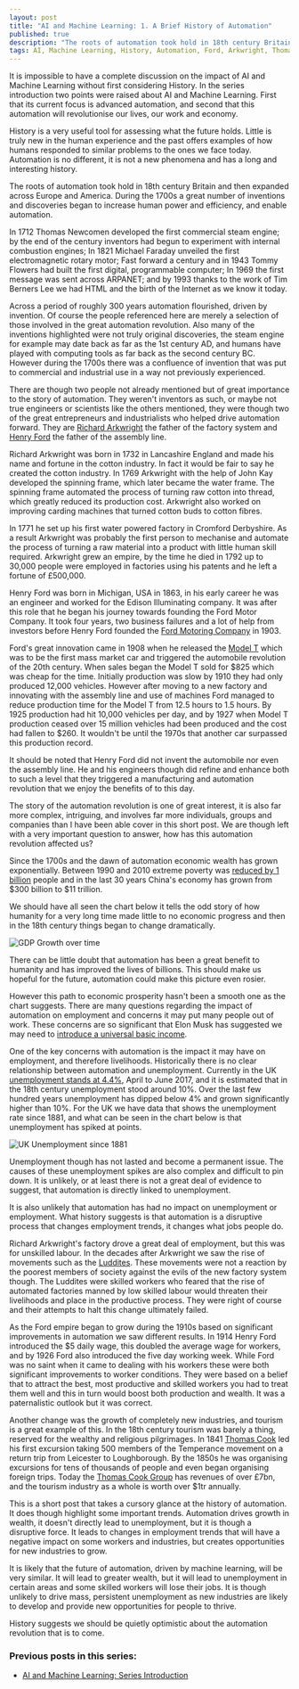 ```yaml
---
layout: post
title: "AI and Machine Learning: 1. A Brief History of Automation"
published: true
description: "The roots of automation took hold in 18th century Britain and then expanded across Europe and America"
tags: AI, Machine Learning, History, Automation, Ford, Arkwright, Thomas Cook
---
```

It is impossible to have a complete discussion on the impact of AI and Machine Learning without first considering History. In the series introduction two points were raised about AI and Machine Learning. First that its current focus is advanced automation, and second that this automation will revolutionise our lives, our work and economy.

History is a very useful tool for assessing what the future holds. Little is truly new in the human experience and the past offers examples of how humans responded to similar problems to the ones we face today. Automation is no different, it is not a new phenomena and has a long and interesting history.

The roots of automation took hold in 18th century Britain and then expanded across Europe and America. During the 1700s a great number of inventions and discoveries began to increase human power and efficiency, and enable automation.

In 1712 Thomas Newcomen developed the first commercial steam engine; by the end of the century inventors had begun to experiment with internal combustion engines; In 1821 Michael Faraday unveiled the first electromagnetic rotary motor; Fast forward a century and in 1943 Tommy Flowers had built the first digital, programmable computer; In 1969 the first message was sent across ARPANET; and by 1993 thanks to the work of Tim Berners Lee we had HTML and the birth of the Internet as we know it today.

Across a period of roughly 300 years automation flourished, driven by invention. Of course the people referenced here are merely a selection of those involved in the great automation revolution. Also many of the inventions highlighted were not truly original discoveries, the steam engine for example may date back as far as the 1st century AD, and humans have played with computing tools as far back as the second century BC. However during the 1700s there was a confluence of invention that was put to commercial and industrial use in a way not previously experienced.

There are though two people not already mentioned but of great importance to the story of automation. They weren't inventors as such, or maybe not true engineers or scientists like the others mentioned, they were though two of the great entrepreneurs and industrialists who helped drive automation forward. They are [Richard Arkwright](https://en.wikipedia.org/wiki/Richard_Arkwright) the father of the factory system and [Henry Ford](https://en.wikipedia.org/wiki/Henry_Ford) the father of the assembly line.

Richard Arkwright was born in 1732 in Lancashire England and made his name and fortune in the cotton industry. In fact it would be fair to say he created the cotton industry. In 1769 Arkwright with the help of John Kay developed the spinning frame, which later became the water frame. The spinning frame automated the process of turning raw cotton into thread, which greatly reduced its production cost. Arkwright also worked on improving carding machines that turned cotton buds to cotton fibres.

In 1771 he set up his first water powered factory in Cromford Derbyshire. As a result Arkwright was probably the first person to mechanise and automate the process of turning a raw material into a product with little human skill required. Arkwright grew an empire, by the time he died in 1792 up to 30,000 people were employed in factories using his patents and he left a fortune of £500,000.  

Henry Ford was born in Michigan, USA in 1863, in his early career he was an engineer and worked for the Edison Illuminating company. It was after this role that he began his journey towards founding the Ford Motor Company. It took four years, two business failures and a lot of help from investors before Henry Ford founded the [Ford Motoring Company](https://en.wikipedia.org/wiki/Ford_Motor_Company) in 1903.

Ford's great innovation came in 1908 when he released the [Model T](https://en.wikipedia.org/wiki/Ford_Model_T) which was to be the first mass market car and triggered the automobile revolution of the 20th century. When sales began the Model T sold for $825 which was cheap for the time. Initially production was slow by 1910 they had only produced 12,000 vehicles. However after moving to a new factory and innovating with the assembly line and use of machines Ford managed to reduce production time for the Model T from 12.5 hours to 1.5 hours. By 1925 production had hit 10,000 vehicles per day, and by 1927 when Model T production ceased over 15 million vehicles had been produced and the cost had fallen to $260. It wouldn't be until the 1970s that another car surpassed this production record.

It should be noted that Henry Ford did not invent the automobile nor even the assembly line. He and his engineers though did refine and enhance both to such a level that they triggered a manufacturing and automation revolution that we enjoy the benefits of to this day.

The story of the automation revolution is one of great interest, it is also far more complex, intriguing, and involves far more individuals, groups and companies than I have been able cover in this short post. We are though left with a very important question to answer, how has this automation revolution affected us?

Since the 1700s and the dawn of automation economic wealth has grown exponentially. Between 1990 and 2010 extreme poverty was [reduced by 1 billion](https://www.economist.com/news/leaders/21578665-nearly-1-billion-people-have-been-taken-out-extreme-poverty-20-years-world-should-aim) people and in the last 30 years China's economy has grown from $300 billion to $11 trillion.

We should have all seen the chart below it tells the odd story of how humanity for a very long time made little to no economic progress and then in the 18th century things began to change dramatically.

![GDP Growth over time](http://www.efficientfrontier.com/ef/404/4.GIF)

There can be little doubt that automation has been a great benefit to humanity and has improved the lives of billions. This should make us hopeful for the future, automation could make this picture even rosier.

However this path to economic prosperity hasn't been a smooth one as the chart suggests. There are many questions regarding the impact of automation on employment and concerns it may put many people out of work. These concerns are so significant that Elon Musk has suggested we may need to [introduce a universal basic income](http://uk.businessinsider.com/elon-musk-universal-basic-income-2017-2).

One of the key concerns with automation is the impact it may have on employment, and therefore livelihoods. Historically there is no clear relationship between automation and unemployment. Currently in the UK [unemployment stands at 4.4%](https://www.ons.gov.uk/employmentandlabourmarket/peoplenotinwork/unemployment), April to June 2017, and it is estimated that in the 18th century unemployment stood around 10%. Over the last few hundred years unemployment has dipped below 4% and grown significantly higher than 10%. For the UK we have data that shows the unemployment rate since 1881, and what can be seen in the chart below is that unemployment has spiked at points.

![UK Unemployment since 1881](https://upload.wikimedia.org/wikipedia/commons/3/39/Unemployment_in_the_United_Kingdom_since_1881.svg)   

Unemployment though has not lasted and become a permanent issue. The causes of these unemployment spikes are also complex and difficult to pin down. It is unlikely, or at least there is not a great deal of evidence to suggest, that automation is directly linked to unemployment.

It is also unlikely that automation has had no impact on unemployment or employment. What history suggests is that automation is a disruptive process that changes employment trends, it changes what jobs people do.

Richard Arkwright's factory drove a great deal of employment, but this was for unskilled labour. In the decades after Arkwright we saw the rise of movements such as the [Luddites](https://en.wikipedia.org/wiki/Luddite). These movements were not a reaction by the poorest members of society against the evils of the new factory system though. The Luddites were skilled workers who feared that the rise of automated factories manned by low skilled labour would threaten their livelihoods and place in the productive process. They were right of course and their attempts to halt this change ultimately failed.

As the Ford empire began to grow during the 1910s based on significant improvements in automation we saw different results. In 1914 Henry Ford introduced the $5 daily wage, this doubled the average wage for workers, and by 1926 Ford also introduced the five day working week. While Ford was no saint when it came to dealing with his workers these were both significant improvements to worker conditions. They were based on a belief that to attract the best, most productive and skilled workers you had to treat them well and this in turn would boost both production and wealth. It was a paternalistic outlook but it was correct.

Another change was the growth of completely new industries, and tourism is a great example of this. In the 18th century tourism was barely a thing, reserved for the wealthy and religious pilgrimages. In 1841 [Thomas Cook](https://en.wikipedia.org/wiki/Thomas_Cook) led his first excursion taking 500 members of the Temperance movement on a return trip from Leicester to Loughborough. By the 1850s he was organising excursions for tens of thousands of people and even began organising foreign trips. Today the [Thomas Cook Group](https://en.wikipedia.org/wiki/Thomas_Cook_Group) has revenues of over £7bn, and the tourism industry as a whole is worth over $1tr annually.

This is a short post that takes a cursory glance at the history of automation. It does though highlight some important trends. Automation drives growth in wealth, it doesn't directly lead to unemployment, but it is though a disruptive force. It leads to changes in employment trends that will have a negative impact on some workers and industries, but creates opportunities for new industries to grow.

It is likely that the future of automation, driven by machine learning, will be very similar. It will lead to greater wealth, but it will lead to unemployment in certain areas and some skilled workers will lose their jobs. It is though unlikely to drive mass, persistent unemployment as new industries are likely to develop and provide new opportunities for people to thrive.

History suggests we should be quietly optimistic about the automation revolution that is to come.

### Previous posts in this series:
- [AI and Machine Learning: Series Introduction](https://robdwaller.github.io/2017/08/24/ai-machine-learning-series-introduction.html)
